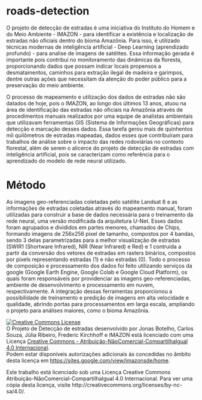 # roads-detection

O projeto de detecção de estradas é uma iniciativa do Instituto do Homem e do Meio Ambiente - IMAZON - para identificar a existência e localização de estradas não oficiais dentro do bioma Amazônia. Para isso, é utilizado técnicas modernas de inteligência artificial - Deep Learning (aprendizado profundo) - para analise de imagens de satélites. Essa informação gerada é importante pois contribui no monitoramento das dinâmicas da floresta, proporcionando dados que possam indicar locais propensos a desmatamentos, caminhos para extração ilegal de madeira e garimpos, dentre outras ações que necessitam da atenção do poder público para a preservação do meio ambiente.

O processo de mapeamento e utilização dos dados de estradas não são datados de hoje, pois o IMAZON, ao longo dos últimos 13 anos, atuou na área de identificação das estradas não oficiais na  Amazônia através de procedimentos manuais realizados por uma equipe de analistas ambientais que utilizavam ferramentas GIS (Sistema de Informações Geográficas) para detecção e marcação desses dados. Essa tarefa gerou mais de quinhentos mil quilômetros de estradas mapeadas, dados esses que contribuíram para trabalhos de análise sobre o impacto das redes rodoviárias no contexto florestal, além de serem o alicerce do projeto de detecção de estradas com inteligência artificial, pois se caracterizam como referência para o aprendizado do modelo de rede neural utilizado.

# Método

As imagens geo-referenciadas coletadas pelo satélite Landsat 8 e as informações de estradas coletadas através do mapeamento manual, foram utilizadas para construir a base de dados necessária para o treinamento da rede neural, uma versão modificada da arquitetura U-Net. Esses dados foram agrupados e divididos em partes menores, chamados de Chips, formando imagens de 256x256 pixel de tamanho, compostos por 4 bandas, sendo 3 delas parametrizadas para a melhor visualização de estradas (SWIR1 (Shortware Infrared), NIR (Near Infrared) e Red) e 1 contruída a partir da conversão dos vetores de estradas em rasters binários, compostos por pixels representando estradas (1) e não estradas (0).
Todo o processo de composição e processamento dos dados foi feito utilizando serviços da google (Google Earth Engine, Google Colab e Google Cloud Platform), os quais foram responsáveis por providenciar as imagens geo-referenciadas,  ambiente de desenvolvimento e processamento em nuvem, respectivamente.  A integração dessas ferramentas proporcionou a possibilidade de treinamento e predição de imagens em alta velocidade e qualidade, abrindo portas para processamentos em larga escala, ampliando o projeto para análises maiores, como o bioma Amazônia. 

<a rel="license" href="http://creativecommons.org/licenses/by-nc-sa/4.0/"><img alt="Creative Commons License" style="border-width:0" src="https://i.creativecommons.org/l/by-nc-sa/4.0/88x31.png" /></a><br /><span xmlns:dct="http://purl.org/dc/terms/" property="dct:title">O Projeto de Detecção de estradas</span> desenvolvido por Jonas Botelho, Carlos Souza, Júlia Ribeiro, Frederic Kirchhoff e IMAZON está licenciado com uma Licença <a rel="license" href="http://creativecommons.org/licenses/by-nc-sa/4.0/">Creative Commons - Atribuição-NãoComercial-CompartilhaIgual 4.0 Internacional</a>.<br />Podem estar disponíveis autorizações adicionais às concedidas no âmbito desta licença em <a xmlns:cc="http://creativecommons.org/ns#" href="https://sites.google.com/view/imazonsde/home" rel="cc:morePermissions">https://sites.google.com/view/imazonsde/home</a>.
<p>Este trabalho está licenciado sob uma Licença Creative Commons Atribuição-NãoComercial-CompartilhaIgual 4.0 Internacional. Para ver uma cópia desta licença, visite http://creativecommons.org/licenses/by-nc-sa/4.0/.
